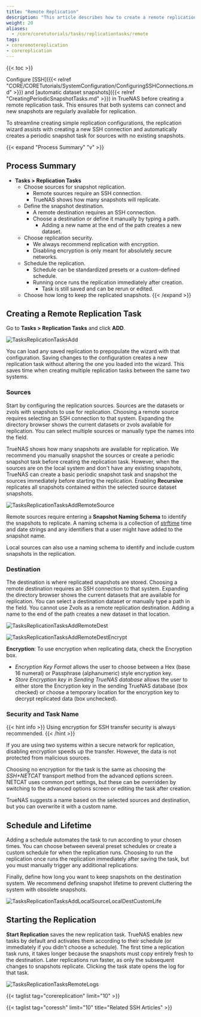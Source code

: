 ```yaml
---
title: "Remote Replication"
description: "This article describes how to create a remote replication task on TrueNAS CORE."
weight: 20
aliases:
  - /core/coretutorials/tasks/replicationtasks/remote
tags:
- coreremotereplication
- corereplication
---
```


{{< toc >}}

Configure [SSH]({{< relref "CORE/CORETutorials/SystemConfiguration/ConfiguringSSHConnections.md" >}}) and [automatic dataset snapshots]({{< relref "CreatingPeriodicSnapshotTasks.md" >}}) in TrueNAS before creating a remote replication task.
This ensures that both systems can connect and new snapshots are regularly available for replication.

To streamline creating simple replication configurations, the replication wizard assists with creating a new SSH connection and automatically creates a periodic snapshot task for sources with no existing snapshots.

{{< expand "Process Summary" "v" >}}
## Process Summary

* **Tasks > Replication Tasks**
  * Choose sources for snapshot replication.
    * Remote sources require an SSH connection.
    * TrueNAS shows how many snapshots will replicate.
  * Define the snapshot destination.
    * A remote destination requires an SSH connection.
    * Choose a destination or define it manually by typing a path.
      * Adding a new name at the end of the path creates a new dataset.
  * Choose replication security.
    * We always recommend replication with encryption.
    * Disabling encryption is only meant for absolutely secure networks.
  * Schedule the replication.
    * Schedule can be standardized presets or a custom-defined schedule.
    * Running once runs the replication immediately after creation.
      * Task is still saved and can be rerun or edited.
  * Choose how long to keep the replicated snapshots.
{{< /expand >}}

## Creating a Remote Replication Task

Go to **Tasks > Replication Tasks** and click **ADD**.

![TasksReplicationTasksAdd](/images/CORE/12.0/TasksReplicationTasksAdd.png "Add new Replication Task")

You can load any saved replication to prepopulate the wizard with that configuration.
Saving changes to the configuration creates a new replication task without altering the one you loaded into the wizard.
This saves time when creating multiple replication tasks between the same two systems.

### Sources

Start by configuring the replication sources.
Sources are the datasets or zvols with snapshots to use for replication.
Choosing a remote source requires selecting an SSH connection to that system.
Expanding the directory browser shows the current datasets or zvols available for replication.
You can select multiple sources or manually type the names into the field.

TrueNAS shows how many snapshots are available for replication.
We recommend you manually snapshot the sources or create a periodic snapshot task before creating the replication task.
However, when the sources are on the local system and don't have any existing snapshots, TrueNAS can create a basic periodic snapshot task and snapshot the sources immediately before starting the replication. Enabling **Recursive** replicates all snapshots contained within the selected source dataset snapshots.

![TasksReplicationTasksAddRemoteSource](/images/CORE/12.0/TasksReplicationTasksAddRemoteSource.png "Choosing a Remote Source")

Remote sources require entering a **Snapshot Naming Schema** to identify the snapshots to replicate.
A naming schema is a collection of [strftime](https://www.freebsd.org/cgi/man.cgi?query=strftime) time and date strings and any identifiers that a user might have added to the snapshot name.

Local sources can also use a naming schema to identify and include custom snapshots in the replication.

### Destination

The destination is where replicated snapshots are stored.
Choosing a remote destination requires an SSH connection to that system.
Expanding the directory browser shows the current datasets that are available for replication.
You can select a destination dataset or manually type a path in the field.
You cannot use Zvols as a remote replication destination.
Adding a name to the end of the path creates a new dataset in that location.

![TasksReplicationTasksAddRemoteDest](/images/CORE/12.0/TasksReplicationTasksAddRemoteDest.png "Replication with Remote Destination")


![TasksReplicationTasksAddRemoteDestEncrypt](/images/CORE/12.0/remote_rep_encrypt.png "Remote Destination Encryption Options")
 
**Encryption**: To use encryption when replicating data, check the Encryption box.
* *Encryption Key Format* allows the user to choose between a Hex (base 16 numeral) or Passphrase (alphanumeric) style encryption key.
* *Store Encryption key in Sending TrueNAS database* allows the user to either store the Encryption key in the sending TrueNAS database (box checked) or choose a temporary location for the encryption key to decrypt replicated data (box unchecked).

### Security and Task Name

{{< hint info >}}
Using encryption for SSH transfer security is always recommended.
{{< /hint >}}

If you are using two systems within a secure network for replication, disabling encryption speeds up the transfer.
However, the data is not protected from malicious sources.

Choosing no encryption for the task is the same as choosing the *SSH+NETCAT* transport method from the advanced options screen.
NETCAT uses common port settings, but these can be overridden by switching to the advanced options screen or editing the task after creation.

TrueNAS suggests a name based on the selected sources and destination, but you can overwrite it with a custom name.


## Schedule and Lifetime

Adding a schedule automates the task to run according to your chosen times.
You can choose between several preset schedules or create a custom schedule for when the replication runs.
Choosing to run the replication once runs the replication immediately after saving the task, but you must manually trigger any additional replications.

Finally, define how long you want to keep snapshots on the destination system.
We recommend defining snapshot lifetime to prevent cluttering the system with obsolete snapshots.

![TasksReplicationTasksAddLocalSourceLocalDestCustomLife](/images/CORE/12.0/TasksReplicationTasksAddLocalSourceLocalDestCustomLife.png "Custom Lifetimes")

## Starting the Replication

**Start Replication** saves the new replication task.
TrueNAS enables new tasks by default and activates them according to their schedule (or immediately if you didn't choose a schedule).
The first time a replication task runs, it takes longer because the snapshots must copy entirely fresh to the destination.
Later replications run faster, as only the subsequent changes to snapshots replicate.
Clicking the task state opens the log for that task.

![TasksReplicationTasksRemoteLogs](/images/CORE/12.0/TasksReplicationTasksRemoteLogs.png "Remote Replication Log")

{{< taglist tag="corereplication" limit="10" >}}

{{< taglist tag="coressh" limit="10" title="Related SSH Articles" >}}
